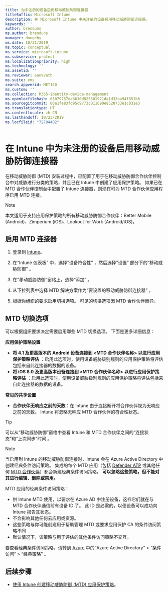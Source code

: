 ```yaml
---
title: 为未注册的设备启用移动威胁防御连接器
titleSuffix: Microsoft Intune
description: 在 Microsoft Intune 中未注册的设备启用移动威胁防御连接器。
keywords: ''
author: brenduns
ms.author: brenduns
manager: dougeby
ms.date: 10/21/2019
ms.topic: conceptual
ms.service: microsoft-intune
ms.subservice: protect
ms.localizationpriority: high
ms.technology: ''
ms.assetid: ''
ms.reviewer: aanavath
ms.suite: ems
search.appverid: MET150
ms.custom: ''
ms.collection: M365-identity-device-management
ms.openlocfilehash: 63079757ee3610d825601921da1d33aa94f851b6
ms.sourcegitcommit: 06a1fe83fd95c9773c011690e8520733e1c031e3
ms.translationtype: HT
ms.contentlocale: zh-CN
ms.lasthandoff: 10/23/2019
ms.locfileid: "72794402"
---
```

# <a name="enable-the-mobile-threat-defense-connector-in-intune-for-unenrolled-devices"></a>在 Intune 中为未注册的设备启用移动威胁防御连接器

在移动威胁防御 (MTD) 安装过程中，已配置了用于在移动威胁防御合作伙伴控制台中对威胁进行分类的策略，并且已在 Intune 中创建了应用保护策略。 如果已在 MTD 合作伙伴控制台中配置了 Intune 连接器，则现在可为 MTD 合作伙伴应用程序启用 MTD 连接。

> [!NOTE] 
> 本文适用于支持应用保护策略的所有移动威胁防御合作伙伴：Better Mobile (Android)、Zimperium (iOS)、Lookout for Work (Android/iOS)。

## <a name="to-enable-the-mtd-connector"></a>启用 MTD 连接器

1. 登录到 [Intune](https://go.microsoft.com/fwlink/?linkid=2090973)。

2. 在“Intune 仪表板”  中，选择“设备符合性”  ，然后选择“设置”  部分下的“移动威胁防御”  。

3. 在“移动威胁防御”窗格上，选择“添加”   。

4. 从下拉列表中选择 MTD 解决方案作为“要设置的移动威胁防御连接器”  。

    <!-- ![MTD setup in Intune](PLACEHOLDER, need a new screenshot of this page) -->

5. 根据你组织的要求启用切换选项。 可见的切换选项因 MTD 合作伙伴而异。

## <a name="mtd-toggle-options"></a>MTD 切换选项

可以根据组织要求决定需要启用哪些 MTD 切换选项。 下面是更多详细信息：

**应用保护策略设置**
- **将 4.1 及更高版本的 Android 设备连接到 \<MTD 合作伙伴名称> 以进行应用保护策略评估**  ：启用此选项时，使用设备威胁级别规则的应用保护策略将评估包括来自此连接器的数据的设备。
- **将 iOS 8.0 及更高版本设备连接到 \<MTD 合作伙伴名称> 以进行应用保护策略评估**  ：启用此选项时，使用设备威胁级别规则的应用保护策略将评估包括来自此连接器的数据的设备。

**常见的共享设置**
- **合作伙伴无响应之前的天数**：在 Intune 由于连接断开将合作伙伴视为无响应之前的天数。 Intune 将忽略无响应 MTD 合作伙伴的符合性状态。

> [!TIP]
> 可以从“移动威胁防御”窗格中查看 Intune 和 MTD 合作伙伴之间的“连接状态”和“上次同步”时间   。

> [!NOTE] 
> 当启用到 Intune 的移动威胁防御连接时，Intune 会在 Azure Active Directory 中创建经典条件访问策略。 集成的每个 MTD 应用（包括 [Defender ATP](advanced-threat-protection.md) 或其他任何 [MTD 合作伙伴](mobile-threat-defense.md#mobile-threat-defense-partners)）都会新建经典条件访问策略。 **可以忽略这些策略，但不能对其进行编辑、删除或禁用。**
> 
> MTD 应用的经典条件访问策略： 
> - 供 Intune MTD 使用，以要求在 Azure AD 中注册设备，这样它们就在与 MTD 合作伙伴通信前有设备 ID 了。 此 ID 是必需的，以便设备可以成功向 Intune 报告其状态。  
> - 不会影响其他任何云应用或资源。  
> - 这些策略与你可能创建用于帮助管理 MTD 或要求应用保护 CA 的条件访问策略不同
> - 默认情况下，该策略与用于评估的其他条件访问策略不交互。  
>
> 要查看经典条件访问策略，请转到 [Azure](https://portal.azure.com/#home) 中的“Azure Active Directory” > “条件访问” > “经典策略”    。

## <a name="next-steps"></a>后续步骤

- [使用 Intune 创建移动威胁防御 (MTD) 应用保护策略](~/protect/mtd-app-protection-policy.md)。